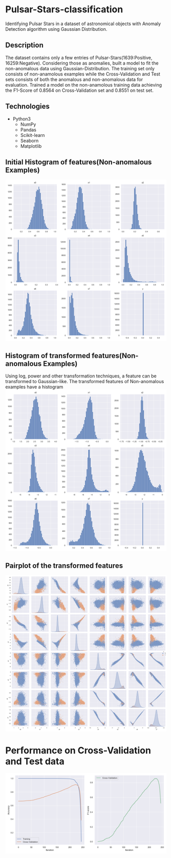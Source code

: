 # Pulsar-Stars-classification
Identifying Pulsar Stars in a dataset of astronomical objects with Anomaly Detection algorithm using Gaussian Distribution.

## Description
The dataset contains only a few entries of Pulsar-Stars(1639:Positive, 16259:Negative). Considering those as anomalies, built a model to fit the non-anomalous data using 
Gaussian-Distribution. The training set only consists of non-anamolous examples while the Cross-Validation and Test sets consists of both the anomalous and non-anomalous
data for evaluation. Trained a model on the non-anamolous training data achieving the F1-Score of 0.8564 on Cross-Validation set and 0.8551 on test set.

## Technologies
* Python3
  * NumPy
  * Pandas
  * Scikit-learn
  * Seaborn
  * Matplotlib

## Initial Histogram of features(Non-anomalous Examples)

![](img/init_hist.png?raw=true "Title")

## Histogram of transformed features(Non-anomalous Examples)

Using log, power and other transformation techniques, a feature can be transformed to Gaussian-like. 
The transformed features of Non-anomalous examples have a histogram
![](img/transformed_hist.png?raw=true "Title")

## Pairplot of the transformed features
![](img/pairplot.png?raw=true "Title")

# Performance on Cross-Validation and Test data

![](img/output_measures.png?raw=true "Title")
